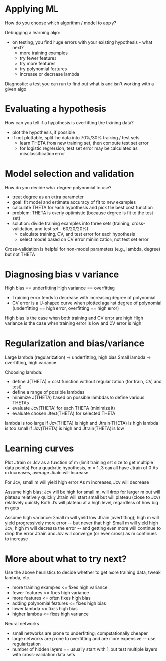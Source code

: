 # Applying ML
How do you choose which algorithm / model to apply?

Debugging a learning algo:
* on testing, you find huge errors with your existing hypothesis - what next?
  * more training examples
  * try fewer features
  * try more features
  * try polynomial features
  * increase or decrease lambda

Diagnostic: a test you can run to find out what is and isn't working with a given algo

# Evaluating a hypothesis
How can you tell if a hypothesis is overfitting the training data?
* plot the hypothesis, if possible
* if not plottable, split the data into 70%/30% training / test sets
  * learn THETA from new training set, then compute test set error
  * for logistic regression, test set error may be calculated as misclassification error

# Model selection and validation
How do you decide what degree polynomial to use?
* treat degree as an extra parameter
* goal: fit model and estimate accuracy of fit to new examples
* calculate THETA for each hypothesis and pick the best cost function
* problem: THETA is overly optimistic (because degree is fit to the test set)
* solution: divide training examples into three sets (training, cross-validation, and test set - 60/20/20%)
  * calculate training, CV, and test error for each hypothesis
  * select model based on CV error minimization, not test set error

Cross-validation is helpful for non-model parameters (e.g., lambda, degree) but not THETA

# Diagnosing bias v variance
High bias == underfitting
High variance == overfitting

* Training error tends to decrease with increasing degree of polynomial
* CV error is a U-shaped curve when plotted against degree of polynomial (underfitting == high error, overfitting == high error)

High bias is the case when both training and CV error are high
High variance is the case when training error is low and CV error is high

# Regularization and bias/variance
Large lambda (regularization) => underfitting, high bias
Small lambda => overfitting, high variance

Choosing lambda:
* define J(THETA) = cost function without regularization (for train, CV, and test)
* define a range of possible lambdas
* minimize J(THETA) based on possible lambdas to define various THETAs
* evaluate Jcv(THETA) for each THETA (minimize it)
* evaluate chosen Jtest(THETA) for selected THETA

lambda is too large if Jcv(THETA) is high and Jtrain(THETA) is high
lambda is too small if Jcv(THETA) is high and Jtrain(THETA) is low

# Learning curves
Plot Jtrain or Jcv as a function of m (limit training set size to get multiple data points)
For a quadratic hypothesis, m = 1..3 can all have Jtrain of 0
As m increases, average Jtrain will increase

For Jcv, small m will yield high error
As m increases, Jcv will decrease

Assume high bias:
Jcv will be high for small m, will drop for larger m but will plateau relatively quickly
Jtrain will start small but will plateau (close to Jcv) relatively quickly
Both J's will plateau at a high level, regardless of how big m gets

Assume high variance:
Small m will yield low Jtrain (overfitting); high m will yield progressively more error -- but never that high
Small m will yield high Jcv; high m will decrease the error -- and getting even more will continue to drop the error
Jtrain and Jcv will converge (or even cross) as m continues to increase

# More about what to try next?
Use the above heuristics to decide whether to get more training data, tweak lambda, etc.
* more training examples <= fixes high variance
* fewer features <= fixes high variance
* more features <= often fixes high bias
* adding polynomial features <= fixes high bias
* lower lambda <= fixes high bias
* higher lambda <= fixes high variance

Neural networks
* small networks are prone to underfitting; computationally cheaper
* large networks are prone to overfitting and are more expensive -- use regularization
* number of hidden layers == usually start with 1, but test multiple layers with cross-validation data sets
